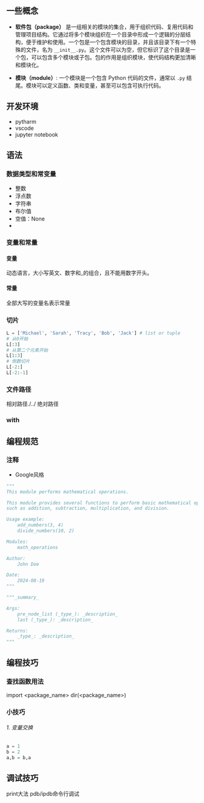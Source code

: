 ## 一些概念


- **软件包（package）** 是一组相关的模块的集合，用于组织代码、复用代码和管理项目结构。它通过将多个模块组织在一个目录中形成一个逻辑的分层结构，便于维护和使用。一个包是一个包含模块的目录，并且该目录下有一个特殊的文件，名为 `__init__.py`。这个文件可以为空，但它标识了这个目录是一个包，可以包含多个模块或子包。包的作用是组织模块，使代码结构更加清晰和模块化。

- **模块（module）**: 一个模块是一个包含 Python 代码的文件，通常以 `.py` 结尾。模块可以定义函数、类和变量，甚至可以包含可执行代码。


## 开发环境

- pytharm
- vscode
- jupyter notebook

## 语法

### 数据类型和常变量

- 整数
- 浮点数
- 字符串
- 布尔值
- 空值：None
- 
### 变量和常量

#### 变量

动态语言，大小写英文、数字和_的组合，且不能用数字开头。

#### 常量

全部大写的变量名表示常量

### 切片
``` python
L = ['Michael', 'Sarah', 'Tracy', 'Bob', 'Jack'] # list or tuple
# 从0开始
L[:3]
# 从第二个元素开始
L[1:3]
# 倒数切片
L[-2:]
L[-2:-1]
```
### 文件路径
相对路径./../
绝对路径

### with

## 编程规范

### 注释

- Google风格
```python
"""
This module performs mathematical operations.

This module provides several functions to perform basic mathematical operations 
such as addition, subtraction, multiplication, and division.

Usage example:
    add_numbers(3, 4)
    divide_numbers(10, 2)

Modules:
    math_operations

Author:
    John Doe

Date:
    2024-08-19
"""
```
```python
"""_summary_

Args:
    pre_node_list (_type_): _description_
    last (_type_): _description_

Returns:
    _type_: _description_
"""

```

## 编程技巧

### 查找函数用法

import <package_name> dir(<package_name>)

### 小技巧

###### 1. 变量交换
```python
a = 1
b = 2
a,b = b,a
```

## 调试技巧

print大法
pdb/ipdb命令行调试